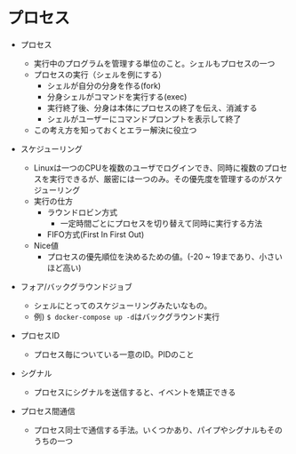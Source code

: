 # プロセス

- プロセス
  - 実行中のプログラムを管理する単位のこと。シェルもプロセスの一つ
  - プロセスの実行（シェルを例にする）
    - シェルが自分の分身を作る(fork)
    - 分身シェルがコマンドを実行する(exec)
    - 実行終了後、分身は本体にプロセスの終了を伝え、消滅する
    - シェルがユーザーにコマンドプロンプトを表示して終了
  - この考え方を知っておくとエラー解決に役立つ

- スケジューリング
  - Linuxは一つのCPUを複数のユーザでログインでき、同時に複数のプロセスを実行できるが、厳密には一つのみ。その優先度を管理するのがスケジューリング
  - 実行の仕方
    - ラウンドロビン方式
      - 一定時間ごとにプロセスを切り替えて同時に実行する方法
    - FIFO方式(First In First Out)
  - Nice値
    - プロセスの優先順位を決めるための値。(-20 ~ 19まであり、小さいほど高い)

- フォア/バックグラウンドジョブ
  - シェルにとってのスケジューリングみたいなもの。
  - 例) `$ docker-compose up -d`はバックグラウンド実行

- プロセスID
  - プロセス毎についている一意のID。PIDのこと

- シグナル
  - プロセスにシグナルを送信すると、イベントを矯正できる

- プロセス間通信
  - プロセス同士で通信する手法。いくつかあり、パイプやシグナルもそのうちの一つ
